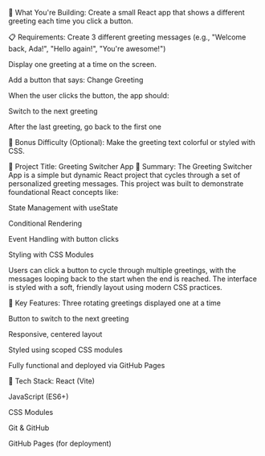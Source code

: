🧠 What You're Building:
Create a small React app that shows a different greeting each time you click a button.

📋 Requirements:
Create 3 different greeting messages (e.g., "Welcome back, Ada!", "Hello again!", "You're awesome!")

Display one greeting at a time on the screen.

Add a button that says: Change Greeting

When the user clicks the button, the app should:

Switch to the next greeting

After the last greeting, go back to the first one

🎯 Bonus Difficulty (Optional):
Make the greeting text colorful or styled with CSS.



🧠 Project Title: Greeting Switcher App
📝 Summary:
The Greeting Switcher App is a simple but dynamic React project that cycles through a set of personalized greeting messages. This project was built to demonstrate foundational React concepts like:

State Management with useState

Conditional Rendering

Event Handling with button clicks

Styling with CSS Modules

Users can click a button to cycle through multiple greetings, with the messages looping back to the start when the end is reached. The interface is styled with a soft, friendly layout using modern CSS practices.

🚀 Key Features:
Three rotating greetings displayed one at a time

Button to switch to the next greeting

Responsive, centered layout

Styled using scoped CSS modules

Fully functional and deployed via GitHub Pages

🧰 Tech Stack:
React (Vite)

JavaScript (ES6+)

CSS Modules

Git & GitHub

GitHub Pages (for deployment)

